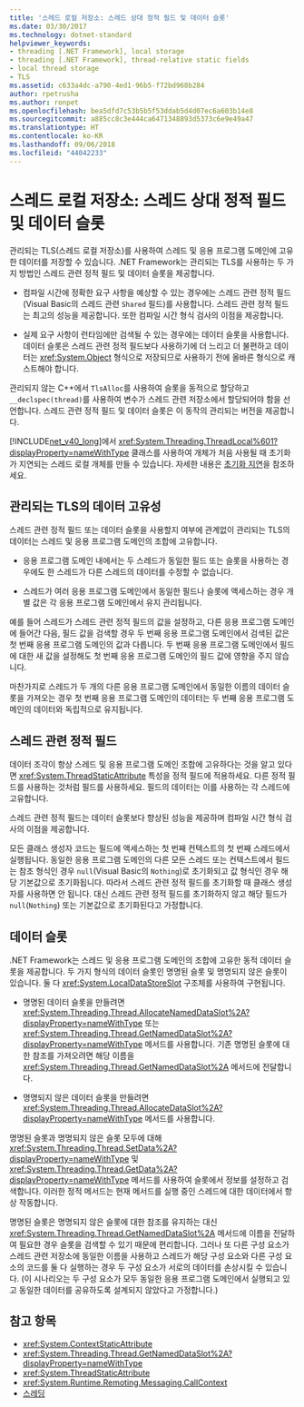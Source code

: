 ```yaml
---
title: '스레드 로컬 저장소: 스레드 상대 정적 필드 및 데이터 슬롯'
ms.date: 03/30/2017
ms.technology: dotnet-standard
helpviewer_keywords:
- threading [.NET Framework], local storage
- threading [.NET Framework], thread-relative static fields
- local thread storage
- TLS
ms.assetid: c633a4dc-a790-4ed1-96b5-f72bd968b284
author: rpetrusha
ms.author: ronpet
ms.openlocfilehash: bea5dfd7c53b5b5f53ddab5d4d07ec6a603b14e8
ms.sourcegitcommit: a885cc8c3e444ca6471348893d5373c6e9e49a47
ms.translationtype: HT
ms.contentlocale: ko-KR
ms.lasthandoff: 09/06/2018
ms.locfileid: "44042233"
---
```

# <a name="thread-local-storage-thread-relative-static-fields-and-data-slots"></a>스레드 로컬 저장소: 스레드 상대 정적 필드 및 데이터 슬롯
관리되는 TLS(스레드 로컬 저장소)를 사용하여 스레드 및 응용 프로그램 도메인에 고유한 데이터를 저장할 수 있습니다. .NET Framework는 관리되는 TLS를 사용하는 두 가지 방법인 스레드 관련 정적 필드 및 데이터 슬롯을 제공합니다.  
  
-   컴파일 시간에 정확한 요구 사항을 예상할 수 있는 경우에는 스레드 관련 정적 필드(Visual Basic의 스레드 관련 `Shared` 필드)를 사용합니다. 스레드 관련 정적 필드는 최고의 성능을 제공합니다. 또한 컴파일 시간 형식 검사의 이점을 제공합니다.  
  
-   실제 요구 사항이 런타임에만 검색될 수 있는 경우에는 데이터 슬롯을 사용합니다. 데이터 슬롯은 스레드 관련 정적 필드보다 사용하기에 더 느리고 더 불편하고 데이터는 <xref:System.Object> 형식으로 저장되므로 사용하기 전에 올바른 형식으로 캐스트해야 합니다.  
  
 관리되지 않는 C++에서 `TlsAlloc`를 사용하여 슬롯을 동적으로 할당하고 `__declspec(thread)`를 사용하여 변수가 스레드 관련 저장소에서 할당되어야 함을 선언합니다. 스레드 관련 정적 필드 및 데이터 슬롯은 이 동작의 관리되는 버전을 제공합니다.  
  
 [!INCLUDE[net_v40_long](../../../includes/net-v40-long-md.md)]에서 <xref:System.Threading.ThreadLocal%601?displayProperty=nameWithType> 클래스를 사용하여 개체가 처음 사용될 때 초기화가 지연되는 스레드 로컬 개체를 만들 수 있습니다. 자세한 내용은 [초기화 지연](../../../docs/framework/performance/lazy-initialization.md)을 참조하세요.  
  
## <a name="uniqueness-of-data-in-managed-tls"></a>관리되는 TLS의 데이터 고유성  
 스레드 관련 정적 필드 또는 데이터 슬롯을 사용할지 여부에 관계없이 관리되는 TLS의 데이터는 스레드 및 응용 프로그램 도메인의 조합에 고유합니다.  
  
-   응용 프로그램 도메인 내에서는 두 스레드가 동일한 필드 또는 슬롯을 사용하는 경우에도 한 스레드가 다른 스레드의 데이터를 수정할 수 없습니다.  
  
-   스레드가 여러 응용 프로그램 도메인에서 동일한 필드나 슬롯에 액세스하는 경우 개별 값은 각 응용 프로그램 도메인에서 유지 관리됩니다.  
  
 예를 들어 스레드가 스레드 관련 정적 필드의 값을 설정하고, 다른 응용 프로그램 도메인에 들어간 다음, 필드 값을 검색할 경우 두 번째 응용 프로그램 도메인에서 검색된 값은 첫 번째 응용 프로그램 도메인의 값과 다릅니다. 두 번째 응용 프로그램 도메인에서 필드에 대한 새 값을 설정해도 첫 번째 응용 프로그램 도메인의 필드 값에 영향을 주지 않습니다.  
  
 마찬가지로 스레드가 두 개의 다른 응용 프로그램 도메인에서 동일한 이름의 데이터 슬롯을 가져오는 경우 첫 번째 응용 프로그램 도메인의 데이터는 두 번째 응용 프로그램 도메인의 데이터와 독립적으로 유지됩니다.  
  
## <a name="thread-relative-static-fields"></a>스레드 관련 정적 필드  
 데이터 조각이 항상 스레드 및 응용 프로그램 도메인 조합에 고유하다는 것을 알고 있다면 <xref:System.ThreadStaticAttribute> 특성을 정적 필드에 적용하세요. 다른 정적 필드를 사용하는 것처럼 필드를 사용하세요. 필드의 데이터는 이를 사용하는 각 스레드에 고유합니다.  
  
 스레드 관련 정적 필드는 데이터 슬롯보다 향상된 성능을 제공하며 컴파일 시간 형식 검사의 이점을 제공합니다.  
  
 모든 클래스 생성자 코드는 필드에 액세스하는 첫 번째 컨텍스트의 첫 번째 스레드에서 실행됩니다. 동일한 응용 프로그램 도메인의 다른 모든 스레드 또는 컨텍스트에서 필드는 참조 형식인 경우 `null`(Visual Basic의 `Nothing`)로 초기화되고 값 형식인 경우 해당 기본값으로 초기화됩니다. 따라서 스레드 관련 정적 필드를 초기화할 때 클래스 생성자를 사용하면 안 됩니다. 대신 스레드 관련 정적 필드를 초기화하지 않고 해당 필드가 `null`(`Nothing`) 또는 기본값으로 초기화된다고 가정합니다.  
  
## <a name="data-slots"></a>데이터 슬롯  
 .NET Framework는 스레드 및 응용 프로그램 도메인의 조합에 고유한 동적 데이터 슬롯을 제공합니다. 두 가지 형식의 데이터 슬롯인 명명된 슬롯 및 명명되지 않은 슬롯이 있습니다. 둘 다 <xref:System.LocalDataStoreSlot> 구조체를 사용하여 구현됩니다.  
  
-   명명된 데이터 슬롯을 만들려면 <xref:System.Threading.Thread.AllocateNamedDataSlot%2A?displayProperty=nameWithType> 또는 <xref:System.Threading.Thread.GetNamedDataSlot%2A?displayProperty=nameWithType> 메서드를 사용합니다. 기존 명명된 슬롯에 대한 참조를 가져오려면 해당 이름을 <xref:System.Threading.Thread.GetNamedDataSlot%2A> 메서드에 전달합니다.  
  
-   명명되지 않은 데이터 슬롯을 만들려면 <xref:System.Threading.Thread.AllocateDataSlot%2A?displayProperty=nameWithType> 메서드를 사용합니다.  
  
 명명된 슬롯과 명명되지 않은 슬롯 모두에 대해 <xref:System.Threading.Thread.SetData%2A?displayProperty=nameWithType> 및 <xref:System.Threading.Thread.GetData%2A?displayProperty=nameWithType> 메서드를 사용하여 슬롯에서 정보를 설정하고 검색합니다. 이러한 정적 메서드는 현재 메서드를 실행 중인 스레드에 대한 데이터에서 항상 작동합니다.  
  
 명명된 슬롯은 명명되지 않은 슬롯에 대한 참조를 유지하는 대신 <xref:System.Threading.Thread.GetNamedDataSlot%2A> 메서드에 이름을 전달하여 필요한 경우 슬롯을 검색할 수 있기 때문에 편리합니다. 그러나 또 다른 구성 요소가 스레드 관련 저장소에 동일한 이름을 사용하고 스레드가 해당 구성 요소와 다른 구성 요소의 코드를 둘 다 실행하는 경우 두 구성 요소가 서로의 데이터를 손상시킬 수 있습니다. (이 시나리오는 두 구성 요소가 모두 동일한 응용 프로그램 도메인에서 실행되고 있고 동일한 데이터를 공유하도록 설계되지 않았다고 가정합니다.)  
  
## <a name="see-also"></a>참고 항목

- <xref:System.ContextStaticAttribute>  
- <xref:System.Threading.Thread.GetNamedDataSlot%2A?displayProperty=nameWithType>  
- <xref:System.ThreadStaticAttribute>  
- <xref:System.Runtime.Remoting.Messaging.CallContext>  
- [스레딩](../../../docs/standard/threading/index.md)
